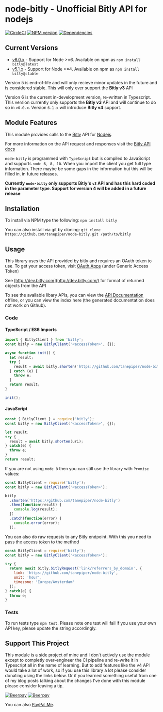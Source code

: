 # node-bitly - Unofficial Bitly API for nodejs

[![CircleCI](https://circleci.com/gh/tanepiper/node-bitly.svg?style=svg)](https://circleci.com/gh/tanepiper/node-bitly) [![NPM version](https://badge.fury.io/js/bitly.png)](http://badge.fury.io/js/bitly) [![Dependencies](https://david-dm.org/tanepiper/node-bitly.svg)](https://david-dm.org/tanepiper/node-bitly)

## Current Versions

* [v6.0.x](https://github.com/tanepiper/node-bitly) - Support for Node >=6. Available on npm as `npm install bitly@latest`
* [v5.1.x](https://github.com/tanepiper/node-bitly/tree/v5.x.x) - Support for Node >=4. Available on npm as `npm install bitly@stable`

Version 5 is end-of-life and will only recieve minor updates in the future and is considered stable.  This will only ever support the **Bitly v3** API

Version 6 is the current in-development version, re-written in Typescript. This version currently only supports the **Bitly v3** API and will continue to do so in `v6.0.x`. Version `6.1.x` will introduce **Bitly v4** support.

## Module Features

This module provides calls to the [Bitly](http://bitly.com) API for [Nodejs](http://nodejs.org).

For more information on the API request and responses visit the [Bitly API docs](https://dev.bitly.com/api.html)

`node-bitly` is programmed with `TypeScript` but is compiled to JavaScript and supports `node 6, 8, 10`.  When you import the client you get full type information.  There maybe be some gaps in the information but this will be filled in, in future releases.

**Currently `node-bitly` only supports Bitly's `v3` API and has this hard coded in the parameter type.  Support for version 4 will be added in a future release**

## Installation

To install via NPM type the following: `npm install bitly`

You can also install via git by cloning: `git clone https://github.com/tanepiper/node-bitly.git /path/to/bitly`

## Usage

This library uses the API provided by bitly and requires an OAuth token to use.
To get your access token, visit [OAuth Apps](https://bitly.com/a/oauth_apps) (under Generic Access Token)

See [http://dev.bitly.com](http://dev.bitly.com/) for format of returned objects from the API

To see the available libary APIs, you can view the [API Documentation](docs/index.html) offline, or you can view the index here (the generated documentation does not work on Github).

### Code

#### TypeScript / ES6 Imports

```js
import { BitlyClient } from 'bitly';
const bitly = new BitlyClient('<accessToken>', {});

async function init() {
  let result;
  try {
    result = await bitly.shorten('https://github.com/tanepiper/node-bitly');
  } catch (e) {
    throw e;
  }
  return result;
}

init();
```

#### JavaScript

```js
const { BitlyClient } = require('bitly');
const bitly = new BitlyClient('<accessToken>', {});

let result;
try {
  result = await bitly.shorten(uri);
} catch(e) {
  throw e;
}
return result;
```

If you are not using `node 8` then you can still use the library with `Promise` values:

```js
const BitlyClient = require('bitly');
const bitly = new BitlyClient('<accessToken>');

bitly
  .shorten('https://github.com/tanepiper/node-bitly')
  .then(function(result) {
    console.log(result);
  })
  .catch(function(error) {
    console.error(error);
  });
```

You can also do raw requests to any Bitly endpoint. With this you need to pass the access
token to the method

```js
const BitlyClient = require('bitly');
const bitly = new BitlyClient('<accessToken>');

try {
  return await bitly.bitlyRequest('link/referrers_by_domain', {
    link: 'https://github.com/tanepiper/node-bitly',
    unit: 'hour',
    timezone: 'Europe/Amsterdam'
  });
} catch(e) {
  throw e;
}
```

### Tests

To run tests type `npm test`. Please note one test will fail if you use your own API key, please update the string accordingly.

## Support This Project
This module is a side project of mine and I don't actively use the module except to completly over-engineer the CI pipeline and re-write it in Typescript all in the name of learning.  But to add features like the v4 API would take a lot of work, so if you use this library a lot please consider donating using the links below. Or if you learned something useful from one of my blog posts talking about the changes I've done with this module please consider leaving a tip.

[![Beerpay](https://beerpay.io/tanepiper/node-bitly/badge.svg?style=beer-square)](https://beerpay.io/tanepiper/node-bitly)  [![Beerpay](https://beerpay.io/tanepiper/node-bitly/make-wish.svg?style=flat-square)](https://beerpay.io/tanepiper/node-bitly?focus=wish)

You can also [PayPal Me](https://paypal.me/tanepiper).
